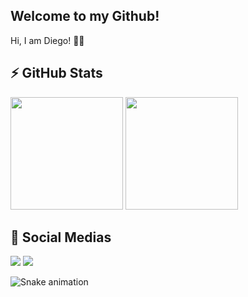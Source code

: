 ## Welcome to my Github!

Hi, I am Diego! 👋🏼

## ⚡ GitHub Stats
<div>
  <img height="180em" src="https://github-readme-stats.vercel.app/api?username=DiegoJC33&theme=darcula">
  <img height="180em" src="https://github-readme-stats.vercel.app/api/top-langs/?username=DiegoJC33&layout=compact&theme=darcula">
</div>


## 📱 Social Medias
<div>
  <a href = "mailto: diego.jcarvalho25@gmail.com"><img src="https://img.shields.io/badge/-Gmail-%23EA4335?style=for-the-badge&logo=gmail&logoColor=white" target="_blank"></a>
  <a href="https://www.linkedin.com/in/diegojcarvalho/" target="_blank"><img src="https://img.shields.io/badge/-LinkedIn-%230077B5?style=for-the-badge&logo=linkedin&logoColor=white" target="_blank"></a>
 
</div>

![Snake animation](https://github.com/santospedroh/santospedroh/blob/output/github-contribution-grid-snake.svg)

